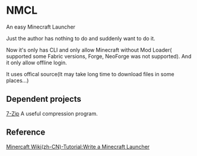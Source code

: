 # NMCL
An easy Minecraft Launcher

Just the author has nothing to do and suddenly want to do it.

Now it's only has CLI and only allow Minecraft without Mod Loader( supported some Fabric versions, Forge, NeoForge was not supported). And it only allow offline login.

It uses offical source(It may take long time to download files in some places...)

## Dependent projects
[7-Zip](https://github.com/ip7z/7zip) A useful compression program.

## Reference
[Minercaft Wiki(zh-CN)-Tutorial:Write a Minecraft Launcher](https://zh.minecraft.wiki/w/Tutorial:%E7%BC%96%E5%86%99%E5%90%AF%E5%8A%A8%E5%99%A8)
